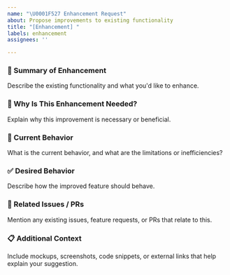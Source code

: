 ```yaml
---
name: "\U0001F527 Enhancement Request"
about: Propose improvements to existing functionality
title: "[Enhancement] "
labels: enhancement
assignees: ''

---
```


### 🔧 Summary of Enhancement
Describe the existing functionality and what you'd like to enhance.

### 🤔 Why Is This Enhancement Needed?
Explain why this improvement is necessary or beneficial.

### 🧪 Current Behavior
What is the current behavior, and what are the limitations or inefficiencies?

### ✅ Desired Behavior
Describe how the improved feature should behave.

### 🔗 Related Issues / PRs
Mention any existing issues, feature requests, or PRs that relate to this.

### 📋 Additional Context
Include mockups, screenshots, code snippets, or external links that help explain your suggestion.
